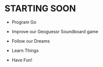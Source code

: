 # STARTING SOON

- Program Go

- Improve our Geoguessr Soundboard game

- Follow our Dreams

- Learn Things

- Have Fun!
